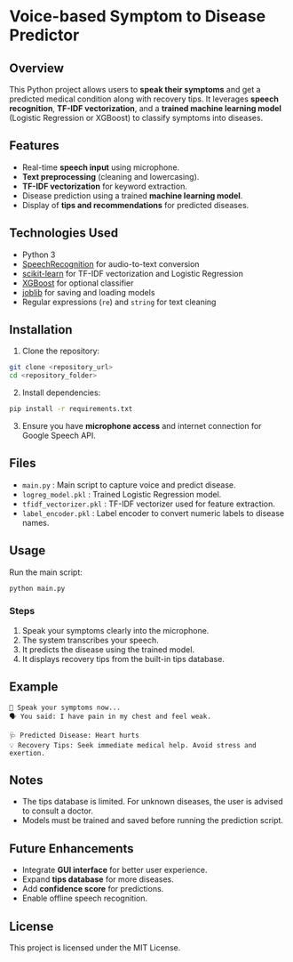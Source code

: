 # Voice-based Symptom to Disease Predictor

## Overview

This Python project allows users to **speak their symptoms** and get a predicted medical condition along with recovery tips. It leverages **speech recognition**, **TF-IDF vectorization**, and a **trained machine learning model** (Logistic Regression or XGBoost) to classify symptoms into diseases.

## Features

* Real-time **speech input** using microphone.
* **Text preprocessing** (cleaning and lowercasing).
* **TF-IDF vectorization** for keyword extraction.
* Disease prediction using a trained **machine learning model**.
* Display of **tips and recommendations** for predicted diseases.

## Technologies Used

* Python 3
* [SpeechRecognition](https://pypi.org/project/SpeechRecognition/) for audio-to-text conversion
* [scikit-learn](https://scikit-learn.org/) for TF-IDF vectorization and Logistic Regression
* [XGBoost](https://xgboost.readthedocs.io/) for optional classifier
* [joblib](https://joblib.readthedocs.io/) for saving and loading models
* Regular expressions (`re`) and `string` for text cleaning

## Installation

1. Clone the repository:

```bash
git clone <repository_url>
cd <repository_folder>
```

2. Install dependencies:

```bash
pip install -r requirements.txt
```

3. Ensure you have **microphone access** and internet connection for Google Speech API.

## Files

* `main.py` : Main script to capture voice and predict disease.
* `logreg_model.pkl` : Trained Logistic Regression model.
* `tfidf_vectorizer.pkl` : TF-IDF vectorizer used for feature extraction.
* `label_encoder.pkl` : Label encoder to convert numeric labels to disease names.

## Usage

Run the main script:

```bash
python main.py
```

### Steps

1. Speak your symptoms clearly into the microphone.
2. The system transcribes your speech.
3. It predicts the disease using the trained model.
4. It displays recovery tips from the built-in tips database.

## Example

```
🎤 Speak your symptoms now...
🗣️ You said: I have pain in my chest and feel weak.

🩺 Predicted Disease: Heart hurts
💡 Recovery Tips: Seek immediate medical help. Avoid stress and exertion.
```

## Notes

* The tips database is limited. For unknown diseases, the user is advised to consult a doctor.
* Models must be trained and saved before running the prediction script.

## Future Enhancements

* Integrate **GUI interface** for better user experience.
* Expand **tips database** for more diseases.
* Add **confidence score** for predictions.
* Enable offline speech recognition.

## License

This project is licensed under the MIT License.
